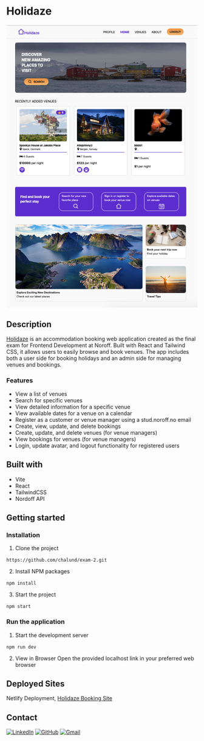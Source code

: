 # Holidaze

![Screenshot](./src/assets/holidaze.png)

## Description

[Holidaze](https://exam-charlottelund.netlify.app/) is an accommodation booking web application created as the final exam for Frontend Development at Noroff. Built with React and Tailwind CSS, it allows users to easily browse and book venues. The app includes both a user side for booking holidays and an admin side for managing venues and bookings.

### Features

- View a list of venues
- Search for specific venues
- View detailed information for a specific venue
- View available dates for a venue on a calendar
- Register as a customer or venue manager using a stud.noroff.no email
- Create, view, update, and delete bookings
- Create, update, and delete venues (for venue managers)
- View bookings for venues (for venue managers)
- Login, update avatar, and logout functionality for registered users

## Built with

- Vite
- React
- TailwindCSS
- Nordoff API

## Getting started

### Installation

1. Clone the project

```
https://github.com/chalund/exam-2.git
```

2. Install NPM packages

```
npm install
```

3. Start the project

```
npm start
```

### Run the application

1. Start the development server

```
npm run dev
```

2. View in Browser
   Open the provided localhost link in your preferred web browser

## Deployed Sites

Netlify Deployment, [Holidaze Booking Site](https://exam-charlottelund.netlify.app/)

## Contact

[![LinkedIn](https://img.shields.io/badge/LinkedIn-0077B5?style=for-the-badge&logo=linkedin&logoColor=white)](https://pe.linkedin.com/in/charlotte-lund-48419b249/)
[![GitHub](https://img.shields.io/badge/GitHub-100000?style=for-the-badge&logo=github&logoColor=white)](https://github.com/chalund)
[![Gmail](https://img.shields.io/badge/Gmail-D14836?style=for-the-badge&logo=gmail&logoColor=white)](mailto:chalund@gmail.com)
